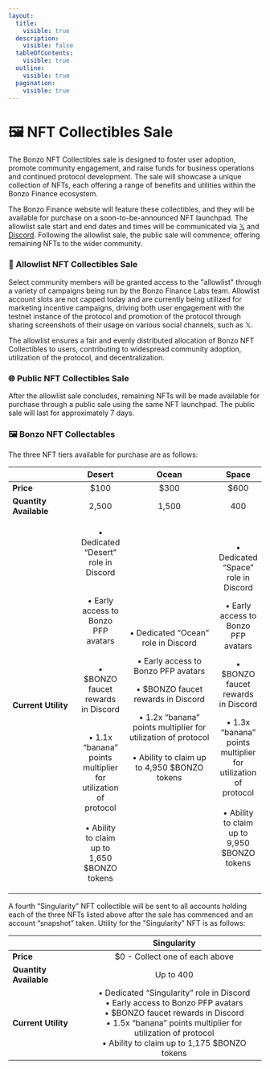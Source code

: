 ```yaml
---
layout:
  title:
    visible: true
  description:
    visible: false
  tableOfContents:
    visible: true
  outline:
    visible: true
  pagination:
    visible: true
---
```


# 🖼️ NFT Collectibles Sale

The Bonzo NFT Collectibles sale is designed to foster user adoption, promote community engagement, and raise funds for business operations and continued protocol development. The sale will showcase a unique collection of NFTs, each offering a range of benefits and utilities within the Bonzo Finance ecosystem.

The Bonzo Finance website will feature these collectibles, and they will be available for purchase on a soon-to-be-announced NFT launchpad. The allowlist sale start and end dates and times will be communicated via [𝕏](https://www.x.com/bonzo\_finance) and [Discord](https://www.bonzo.finance/discord). Following the allowlist sale, the public sale will commence, offering remaining NFTs to the wider community.

### **🏁 Allowlist NFT Collectibles Sale**&#x20;

Select community members will be granted access to the "allowlist" through a variety of campaigns being run by the Bonzo Finance Labs team. Allowlist account slots are not capped today and are currently being utilized for marketing incentive campaigns, driving both user engagement with the testnet instance of the protocol and promotion of the protocol through sharing screenshots of their usage on various social channels, such as 𝕏.

The allowlist ensures a fair and evenly distributed allocation of Bonzo NFT Collectibles to users, contributing to widespread community adoption, utilization of the protocol, and decentralization.

### **🌐 Public NFT Collectibles Sale**

After the allowlist sale concludes, remaining NFTs will be made available for purchase through a public sale using the same NFT launchpad. The public sale will last for approximately 7 days.

### **🖼️ Bonzo NFT Collectables**

The three NFT tiers available for purchase are as follows:

<table><thead><tr><th width="140"></th><th align="center">Desert</th><th width="200" align="center">Ocean</th><th align="center">Space</th></tr></thead><tbody><tr><td><strong>Price</strong></td><td align="center">$100</td><td align="center">$300</td><td align="center">$600</td></tr><tr><td><strong>Quantity Available</strong></td><td align="center">2,500</td><td align="center">1,500</td><td align="center">400</td></tr><tr><td><strong>Current Utility</strong></td><td align="center"><p>• Dedicated “Desert” role in Discord</p><p><br>• Early access to Bonzo PFP avatars</p><p><br>• $BONZO faucet rewards in Discord</p><p><br>• 1.1x “banana” points multiplier for utilization of protocol<br><br>• Ability to claim up to 1,650 $BONZO tokens</p></td><td align="center"><p>• Dedicated “Ocean” role in Discord<br></p><p>• Early access to Bonzo PFP avatars<br></p><p>• $BONZO faucet rewards in Discord<br></p><p>• 1.2x “banana” points multiplier for utilization of protocol<br><br>• Ability to claim up to 4,950 $BONZO tokens<br></p></td><td align="center"><p>• Dedicated “Space” role in Discord<br></p><p>• Early access to Bonzo PFP avatars<br></p><p>• $BONZO faucet rewards in Discord<br></p><p>• 1.3x “banana” points multiplier for utilization of protocol<br><br>• Ability to claim up to 9,950 $BONZO tokens</p></td></tr></tbody></table>

A fourth “Singularity” NFT collectible will be sent to all accounts holding each of the three NFTs listed above after the sale has commenced and an account “snapshot” taken. Utility for the "Singularity" NFT is as follows:&#x20;

<table><thead><tr><th width="140"></th><th align="center">Singularity</th></tr></thead><tbody><tr><td><strong>Price</strong></td><td align="center">$0 - Collect one of each above</td></tr><tr><td><strong>Quantity Available</strong></td><td align="center">Up to 400</td></tr><tr><td><strong>Current Utility</strong></td><td align="center">• Dedicated “Singularity” role in Discord <br>• Early access to Bonzo PFP avatars <br>• $BONZO faucet rewards in Discord <br>• 1.5x “banana” points multiplier for utilization of protocol<br>• Ability to claim up to 1,175 $BONZO tokens</td></tr></tbody></table>

